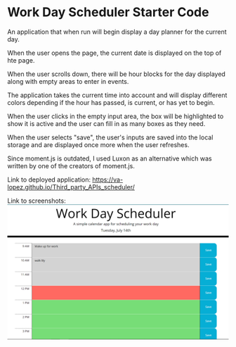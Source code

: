 # Work Day Scheduler Starter Code

An application that when run will begin display a day planner for the current day.

When the user opens the page, the current date is displayed on the top of hte page.

When the user scrolls down, there will be hour blocks for the day displayed along with empty areas to enter in events.

The application takes the current time into account and will display different colors depending if the hour has passed, is current, or has yet to begin.

When the user clicks in the empty input area, the box will be highlighted to show it is active and the user can fill in as many boxes as they need.

When the user selects "save", the user's inputs are saved into the local storage and are displayed once more when the user refreshes.

Since moment.js is outdated, I used Luxon as an alternative which was written by one of the creators of moment.js.

Link to deployed application:
https://va-lopez.github.io/Third_party_APIs_scheduler/

Link to screenshots:
![Main Page](./assets/images/main_page.png)
